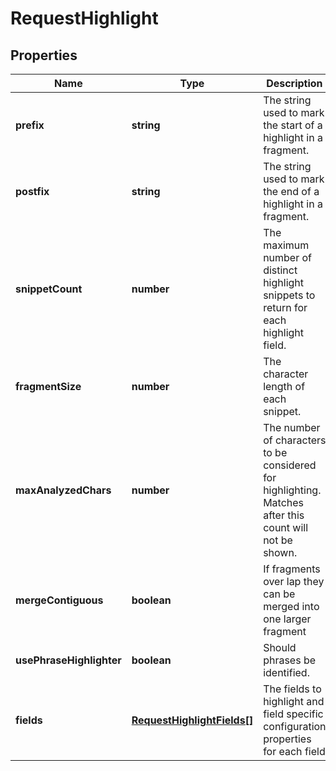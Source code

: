 # RequestHighlight

## Properties
Name | Type | Description | Notes
------------ | ------------- | ------------- | -------------
**prefix** | **string** | The string used to mark the start of a highlight in a fragment. | [optional] [default to null]
**postfix** | **string** | The string used to mark the end of a highlight in a fragment. | [optional] [default to null]
**snippetCount** | **number** | The maximum number of distinct highlight snippets to return for each highlight field. | [optional] [default to null]
**fragmentSize** | **number** | The character length of each snippet. | [optional] [default to null]
**maxAnalyzedChars** | **number** | The number of characters to be considered for highlighting. Matches after this count will not be shown. | [optional] [default to null]
**mergeContiguous** | **boolean** | If fragments over lap they can be  merged into one larger fragment | [optional] [default to null]
**usePhraseHighlighter** | **boolean** | Should phrases be identified. | [optional] [default to null]
**fields** | [**RequestHighlightFields[]**](RequestHighlightFields.md) | The fields to highlight and field specific configuration properties for each field | [optional] [default to null]


